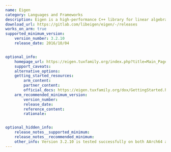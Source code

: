 ```yaml
---
name: Eigen
category: Languages and Frameworks
description: Eigen is a high-performance C++ library for linear algebra, offering a wide range of mathematical functionalities such as vectors, matrices and various numerical solvers.
download_url: https://gitlab.com/libeigen/eigen/-/releases
works_on_arm: true
supported_minimum_version:
    version_number: 3.2.10
    release_date: 2016/10/04


optional_info:
    homepage_url: https://eigen.tuxfamily.org/index.php?title=Main_Page
    support_caveats:
    alternative_options:
    getting_started_resources:
        arm_content:
        partner_content:
        official_docs: https://eigen.tuxfamily.org/dox/GettingStarted.html#title1
    arm_recommended_minimum_version:
        version_number:
        release_date:
        reference_content:
        rationale:


optional_hidden_info:
    release_notes__supported_minimum:
    release_notes__recommended_minimum:
    other_info: Version 3.2.10 is tested successfully on both AArch64 and x86_64 platforms. In the previous versions "binder1st" and "binder2nd" are throwing warnings as these both are deprecated in C++11 as mentioned in [this bug](https://eigen.tuxfamily.org/bz/show_bug.cgi?id=1276).
---
```

